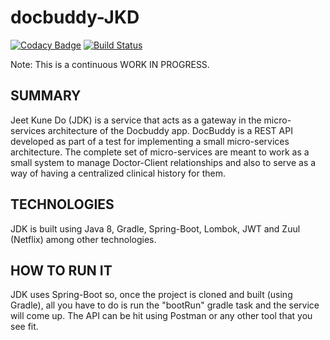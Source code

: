 # docbuddy-JKD
[![Codacy Badge](https://api.codacy.com/project/badge/Grade/901f00cedc844fb4b63ee2296bf550c4)](https://www.codacy.com/app/Benchava/docbuddy-JKD?utm_source=github.com&amp;utm_medium=referral&amp;utm_content=nbantar/docbuddy-JKD&amp;utm_campaign=Badge_Grade)
[![Build Status](https://travis-ci.org/nbantar/docbuddy-JKD.svg?branch=master)](https://travis-ci.org/nbantar/docbuddy-JKD)

Note: This is a continuous WORK IN PROGRESS.

## SUMMARY

Jeet Kune Do (JDK) is a service that acts as a gateway in the micro-services architecture 
of the Docbuddy app.
DocBuddy is a REST API developed as part of a test for implementing a small micro-services architecture.
The complete set of micro-services are meant to work as a small system to manage Doctor-Client relationships and also to
serve as a way of having a centralized clinical history for them.

## TECHNOLOGIES

JDK is built using Java 8, Gradle, Spring-Boot, Lombok, JWT and Zuul (Netflix) among other technologies.


## HOW TO RUN IT

JDK uses Spring-Boot so, once the project is cloned and built (using Gradle), all you have to do is run the 
"bootRun" gradle task and the service will come up.
The API can be hit using Postman or any other tool that you see fit.